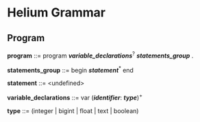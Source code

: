 # Helium Grammar #
## Program ##

**program** ::= program _**variable_declarations**_<sup>?</sup> _**statements_group**_ .

**statements_group** ::= begin _**statement**_<sup>*</sup> end

**statement** ::= &lt;undefined&gt;

**variable_declarations** ::= var (_**identifier**_: _**type**_)<sup>+</sup>

**type** ::= (integer | bigint | float | text | boolean)